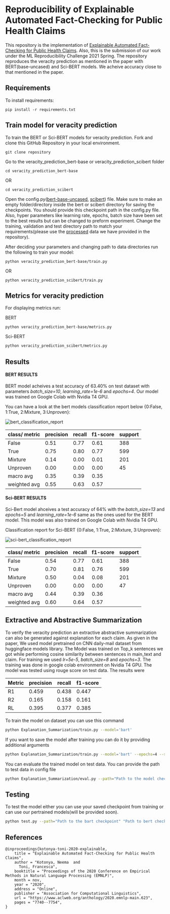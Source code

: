 # Reproducibility of Explainable Automated Fact-Checking for Public Health Claims

This repository is the implementation of [Explainable Automated Fact-Checking for Public Health Claims](https://arxiv.org/abs/2010.09926). Also, this is the submission of our work under the ML Reproducibility Challenge 2021 Spring.
The repository reproduces the veracity prediction as mentioned in the paper with BERT(base-uncased) and Sci-BERT models. We acheive accuracy close to that mentioned in the paper.

## Requirements

To install requirements:

```setup
pip install -r requirements.txt
```

## Train model for veracity prediction

To train the BERT or Sci-BERT models for veracity prediction. Fork and clone this GitHub Repository in your local environment.

```setup
git clone repository
```
Go to the veracity_prediction_bert-base or veracity_prediction_scibert folder
```setup
cd veracity_prediction_bert-base
```
OR
```setup
cd veracity_prediction_scibert
```
Open the config.py([bert-base-uncased](https://github.com/saswat01/Reproduce-Health_Fact_Checking/blob/main/veracity_prediction_bert-base/config.py), [scibert](https://github.com/saswat01/Reproduce-Health_Fact_Checking/blob/main/veracity_prediction_scibert/config.py)) file. Make sure to make an empty folder/directory inside the bert or scibert directory for saving the checkpoints. You should provide this checkpoint path in the config.py file. Also, hyper parameters like learning rate, epochs, batch size have been set to the best results but can be changed to preform experiment. Change the training, validation and test directory path to match your requirements(please use the [processed](https://github.com/saswat01/Reproduce-Health_Fact_Checking/tree/main/data/processed) data we have provided in the repository).

After deciding your parameters and changing path to data directories run the following to train your model:
```setup
python veracity_prediction_bert-base/train.py
```
OR
```setup
python veracity_prediction_scibert/train.py
```
## Metrics for veracity prediction

For displaying metrics run:

BERT
```setup
python veracity_prediction_bert-base/metrics.py
```

Sci-BERT
```bash
python veracity_prediction_scibert/metrics.py
```

## Results
#### BERT RESULTS
BERT model acheives a test accuracy of 63.40% on test dataset with parameters *batch_size=10*, *learning_rate=1e-6* and *epochs=4*. Our model was trained on Google Colab with Nvidia T4 GPU.

You can have a look at the bert models classification report below {0:False, 1:True, 2:Mixture, 3:Unproven}:


<img src ="https://github.com/saswat01/Reproduce-Health_Fact_Checking/blob/main/veracity_prediction_bert-base/bert_result.png" alt="bert_classification_report">



|class/ metric| precision | recall  | f1-score | support |
|-------------| --------- |-------- | -------- |---------|
|False        | 0.51      |  0.77   |    0.61  | 388     |  
|True         | 0.75      |  0.80   |    0.77  | 599     |
|Mixture      | 0.14      |  0.00   |    0.01  | 201     |
|Unproven     | 0.00      |  0.00   |    0.00  | 45      |
|macro avg    | 0.35      | 0.39    |    0.35  |         | 
|weighted avg | 0.55      | 0.63    |    0.57  |         | 


#### Sci-BERT RESULTS
Sci-Bert model ahceives a test accuracy of 64% with the *batch_size=13* and *epochs=5* and *learning_rate=1e-6* same as the ones used for the BERT model. This model was also trained on Google Colab with Nvidia T4 GPU.

Classification report for Sci-BERT {0:False, 1:True, 2:Mixture, 3:Unproven}:

<img src ="https://github.com/saswat01/Reproduce-Health_Fact_Checking/blob/main/veracity_prediction_scibert/scibert2_results.png" alt="sci-bert_classification_report">



|class/ metric| precision | recall  | f1-score | support |
|-------------| --------- |-------- | -------- |---------|
|False        | 0.54      |  0.77   |    0.61  | 388     |  
|True         | 0.70      |  0.81   |    0.76  | 599     |
|Mixture      | 0.50      |  0.04   |    0.08  | 201     |
|Unproven     | 0.00      |  0.00   |    0.00  | 47      |
|macro avg    | 0.44      | 0.39    |    0.36  |         |
|weighted avg | 0.60      | 0.64    |    0.57  |         |

## Extractive and Abstractive Summarization
To verify the veracity prediction an extractive abstractive summarization can also be generated against explanation for each claim. As given in the paper, We used model pretrained on CNN daily-mail dataset from huggingface models library. The Model was trained on Top_k sentences we got while performing cosine similarity between sentences in main_text and claim. For training we used *lr=5e-5*, *batch_size=8* and *epochs=3*. The training was done in google colab environment on Nvidia T4 GPU. The model was tested using rouge score on test data. The results were

|    Metric   | precision | recall  | f1-score |
|-------------| --------- |-------- | -------- |
|      R1     | 0.459     |  0.438  |    0.447 |
|      R2     | 0.165     |  0.158  |    0.161 |
|      RL     | 0.395     |  0.377  |    0.385 |

To train the model on dataset you can use this command
```bash
python Explanation_Summarization/train.py --model='bart'
```

If you want to save the model after training you can do it by providing additional arguments
```bash
python Explanation_Summarization/train.py --model='bart' --epochs=4 --save_model=True --model_path='path'
```

You can evaluate the trained model on test data. You can provide the path to test data in config file
```bash
python Explanation_Summarization/eval.py --path="Path to the model checkpoint"
```

## Testing

To test the model either you can use your saved checkpoint from training or can use our pertrained models(will be provided soon).
```bash
python test.py --path="Path to the bart checkpoint" "Path to bert checkpoint"
```

## References
```
@inproceedings{kotonya-toni-2020-explainable,
    title = "Explainable Automated Fact-Checking for Public Health Claims",
    author = "Kotonya, Neema  and
      Toni, Francesca",
    booktitle = "Proceedings of the 2020 Conference on Empirical Methods in Natural Language Processing (EMNLP)",
    month = nov,
    year = "2020",
    address = "Online",
    publisher = "Association for Computational Linguistics",
    url = "https://www.aclweb.org/anthology/2020.emnlp-main.623",
    pages = "7740--7754",
}
```
